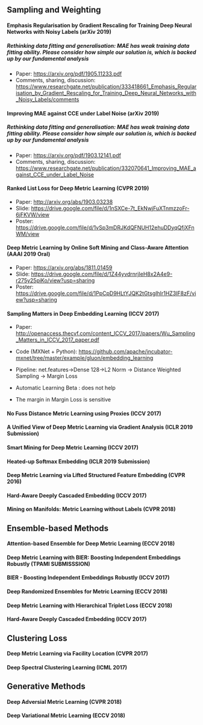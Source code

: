 ## Sampling and Weighting
#### Emphasis Regularisation by Gradient Rescaling for Training Deep Neural Networks with Noisy Labels (arXiv 2019)
##### Rethinking data fitting and generalisation: MAE has weak training data fitting ability. Please consider how simple our solution is, which is backed up by our fundamental analysis
* Paper: https://arxiv.org/pdf/1905.11233.pdf
* Comments, sharing, discussion: https://www.researchgate.net/publication/333418661_Emphasis_Regularisation_by_Gradient_Rescaling_for_Training_Deep_Neural_Networks_with_Noisy_Labels/comments

#### Improving MAE against CCE under Label Noise (arXiv 2019)
##### Rethinking data fitting and generalisation: MAE has weak training data fitting ability. Please consider how simple our solution is, which is backed up by our fundamental analysis 
* Paper: https://arxiv.org/pdf/1903.12141.pdf
* Comments, sharing, discussion: 
https://www.researchgate.net/publication/332070641_Improving_MAE_against_CCE_under_Label_Noise

#### Ranked List Loss for Deep Metric Learning (CVPR 2019)
* Paper: http://arxiv.org/abs/1903.03238
* Slide: https://drive.google.com/file/d/1nSXCe-7t_EkNwjFuXTnmzzoFr-6jFKVW/view
* Poster: https://drive.google.com/file/d/1vSp3mDRJKdQFNUH12ehuDDyqQfjXFnWM/view

#### Deep Metric Learning by Online Soft Mining and Class-Aware Attention (AAAI 2019 Oral)
* Paper: https://arxiv.org/abs/1811.01459
* Slide: https://drive.google.com/file/d/1Z44yvdrnrjIeH8x2A4e9-r275y25piKo/view?usp=sharing
* Poster: https://drive.google.com/file/d/1PpCpD9HLtYJQK2tGtsgIhlr1HZ3IF8zF/view?usp=sharing

#### Sampling Matters in Deep Embedding Learning (ICCV 2017)
* Paper: http://openaccess.thecvf.com/content_ICCV_2017/papers/Wu_Sampling_Matters_in_ICCV_2017_paper.pdf

* Code (MXNet + Python): https://github.com/apache/incubator-mxnet/tree/master/example/gluon/embedding_learning

* Pipeline: net.features->Dense 128->L2 Norm -> Distance Weighted Sampling -> Margin Loss

* Automatic Learning Beta : does not help

* The margin in Margin Loss is sensitive

#### No Fuss Distance Metric Learning using Proxies (ICCV 2017)


#### A Unified View of Deep Metric Learning via Gradient Analysis (ICLR 2019 Submission)

#### Smart Mining for Deep Metric Learning (ICCV 2017)

#### Heated-up Softmax Embedding (ICLR 2019 Submission)

#### Deep Metric Learning via Lifted Structured Feature Embedding (CVPR 2016)

#### Hard-Aware Deeply Cascaded Embedding (ICCV 2017)

#### Mining on Manifolds: Metric Learning without Labels (CVPR 2018)


## Ensemble-based Methods
#### Attention-based Ensemble for Deep Metric Learning (ECCV 2018)
#### Deep Metric Learning with BIER: Boosting Independent Embeddings Robustly (TPAMI SUBMISSSION)
#### BIER - Boosting Independent Embeddings Robustly (ICCV 2017)
#### Deep Randomized Ensembles for Metric Learning (ECCV 2018)
#### Deep Metric Learning with Hierarchical Triplet Loss (ECCV 2018)
#### Hard-Aware Deeply Cascaded Embedding (ICCV 2017)


## Clustering Loss
#### Deep Metric Learning via Facility Location (CVPR 2017)
#### Deep Spectral Clustering Learning (ICML 2017)

## Generative Methods
#### Deep Adversial Metric Learning (CVPR 2018)
#### Deep Variational Metric Learning (ECCV 2018)



